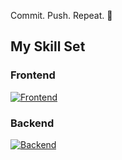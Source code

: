 Commit. Push. Repeat. 🔁

## My Skill Set
### **Frontend**
[![Frontend](https://skillicons.dev/icons?i=js,html,css)](https://skillicons.dev)

### **Backend**
[![Backend](https://skillicons.dev/icons?i=php,cpp,python)](https://skillicons.dev)

